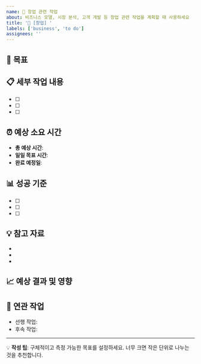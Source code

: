 ```yaml
---
name: 💼 창업 관련 작업
about: 비즈니스 모델, 시장 분석, 고객 개발 등 창업 관련 작업을 계획할 때 사용하세요
title: '💼 [창업] '
labels: ['business', 'to do']
assignees: ''
---
```


## 🎯 목표
<!-- 이 작업을 통해 달성하고자 하는 구체적인 목표를 작성하세요 -->


## 📋 세부 작업 내용
<!-- 체크리스트 형태로 구체적인 할 일들을 나열하세요 -->
- [ ] 
- [ ] 
- [ ] 

## ⏰ 예상 소요 시간
<!-- 전체 작업에 걸릴 것으로 예상되는 시간 -->
- **총 예상 시간**: 
- **일일 목표 시간**: 
- **완료 예정일**: 

## 📊 성공 기준
<!-- 언제 완료했다고 볼 것인지 명확한 기준 -->
- [ ] 
- [ ] 
- [ ] 

## 💡 참고 자료
<!-- 관련 링크, 문서, 도서 등 -->
- 
- 
- 

## 📈 예상 결과 및 영향
<!-- 이 작업이 완료되면 어떤 변화가 있을지 -->


## 🔗 연관 작업
<!-- 이 작업과 관련된 다른 Issues가 있다면 #번호로 연결 -->
- 선행 작업: 
- 후속 작업: 

---
💡 **작성 팁**: 구체적이고 측정 가능한 목표를 설정하세요. 너무 크면 작은 단위로 나누는 것을 추천합니다.